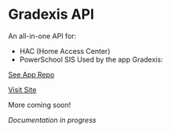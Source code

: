 # Gradexis API
An all-in-one API for: 
 - HAC (Home Access Center)
 - PowerSchool SIS
Used by the app Gradexis:

[See App Repo](https://github.com/ruskcoder/gradexis-app)

[Visit Site](https://gradexis.com/)

More coming soon!

_Documentation in progress_

